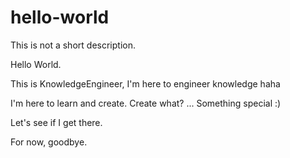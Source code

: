 # hello-world
This is not a short description.

Hello World.

This is KnowledgeEngineer, I'm here to engineer knowledge haha

I'm here to learn and create. 
Create what?
...
Something special :)


Let's see if I get there.

For now, goodbye.
